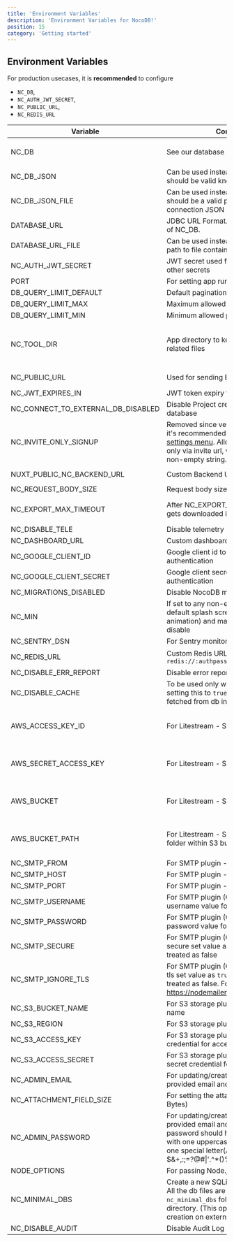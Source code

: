 ```yaml
---
title: 'Environment Variables'
description: 'Environment Variables for NocoDB!'
position: 15
category: 'Getting started'
---
```


## Environment Variables

For production usecases, it is **recommended** to configure 
- `NC_DB`, 
- `NC_AUTH_JWT_SECRET`, 
- `NC_PUBLIC_URL`, 
- `NC_REDIS_URL`

| Variable | Comments | If absent |  |
|---|---|---|---|
| NC_DB | See our database URLs | A local SQLite will be created in root folder if `NC_DB` is not provided |  |
| NC_DB_JSON | Can be used instead of `NC_DB` and value should be valid knex connection JSON |  |  |
| NC_DB_JSON_FILE | Can be used instead of `NC_DB` and value should be a valid path to knex connection JSON |  |  |
| DATABASE_URL | JDBC URL Format. Can be used instead of NC_DB. |  |  |
| DATABASE_URL_FILE | Can be used instead of DATABASE_URL: path to file containing JDBC URL Format. |  |  |
| NC_AUTH_JWT_SECRET | JWT secret used for auth and storing other secrets | A random secret will be generated |  |
| PORT | For setting app running port | `8080` |  |
| DB_QUERY_LIMIT_DEFAULT | Default pagination limit | 25 |  |
| DB_QUERY_LIMIT_MAX | Maximum allowed pagination limit | 1000 |  |
| DB_QUERY_LIMIT_MIN | Minimum allowed pagination limit | 1 |  |
| NC_TOOL_DIR | App directory to keep metadata and app related files | Defaults to current working directory. In docker maps to `/usr/app/data/` for mounting volume. |  |
| NC_PUBLIC_URL | Used for sending Email invitations | Best guess from http request params |  |
| NC_JWT_EXPIRES_IN | JWT token expiry time | `10h` |  |
| NC_CONNECT_TO_EXTERNAL_DB_DISABLED | Disable Project creation with external database |  |  |
| NC_INVITE_ONLY_SIGNUP | Removed since version 0.99.0 and now it's recommended to use [super admin settings menu](/setup-and-usages/account-settings#enable--disable-signup).   Allow users to signup only via invite url, value should be any non-empty string. |  |  |
| NUXT_PUBLIC_NC_BACKEND_URL | Custom Backend URL | ``http://localhost:8080`` will be used |  |
| NC_REQUEST_BODY_SIZE | Request body size [limit](https://expressjs.com/en/resources/middleware/body-parser.html#limit) | `1048576` |  |
| NC_EXPORT_MAX_TIMEOUT | After NC_EXPORT_MAX_TIMEOUT csv gets downloaded in batches | Default value 5000(in millisecond) will be used |  |
| NC_DISABLE_TELE | Disable telemetry |  |  |
| NC_DASHBOARD_URL | Custom dashboard url path | `/dashboard` |  |
| NC_GOOGLE_CLIENT_ID | Google client id to enable google authentication |  |  |
| NC_GOOGLE_CLIENT_SECRET | Google client secret to enable google authentication |  |  |
| NC_MIGRATIONS_DISABLED | Disable NocoDB migration |  |  |
| NC_MIN | If set to any non-empty string the default splash screen(initial welcome animation) and matrix screensaver will disable |  |  |
| NC_SENTRY_DSN | For Sentry monitoring |  |  |
| NC_REDIS_URL | Custom Redis URL. Example: `redis://:authpassword@127.0.0.1:6380/4` | Meta data will be stored in memory |  |
| NC_DISABLE_ERR_REPORT | Disable error reporting |  |  |
| NC_DISABLE_CACHE | To be used only while debugging. On setting this to `true` - meta data be fetched from db instead of redis/cache. | `false` |  |
| AWS_ACCESS_KEY_ID | For Litestream - S3 access key id | If Litestream is configured and `NC_DB` is not present. SQLite gets backed up to S3 |  |
| AWS_SECRET_ACCESS_KEY | For Litestream - S3 secret access key | If Litestream is configured and `NC_DB` is not present. SQLite gets backed up to S3 |  |
| AWS_BUCKET | For Litestream - S3 bucket | If Litestream is configured and `NC_DB` is not present. SQLite gets backed up to S3 |  |
| AWS_BUCKET_PATH | For Litestream - S3 bucket path (like folder within S3 bucket) | If Litestream is configured and `NC_DB` is not present. SQLite gets backed up to S3 |  |
| NC_SMTP_FROM | For SMTP plugin - Email sender address |  |  |
| NC_SMTP_HOST | For SMTP plugin - SMTP host value |  |  |
| NC_SMTP_PORT | For SMTP plugin - SMTP port value |  |  |
| NC_SMTP_USERNAME | For SMTP plugin (Optional) - SMTP username value for authentication |  |  |
| NC_SMTP_PASSWORD | For SMTP plugin (Optional) - SMTP password value for authentication |  |  |
| NC_SMTP_SECURE | For SMTP plugin (Optional) - To enable secure set value as `true` any other value treated as false |  |  |
| NC_SMTP_IGNORE_TLS | For SMTP plugin (Optional) - To ignore tls set value as `true` any other value treated as false. For more info visit https://nodemailer.com/smtp/ |  |  |
| NC_S3_BUCKET_NAME | For S3 storage plugin - AWS S3 bucket name |  |  |
| NC_S3_REGION | For S3 storage plugin - AWS S3 region |  |  |
| NC_S3_ACCESS_KEY | For S3 storage plugin - AWS access key credential for accessing resource |  |  |
| NC_S3_ACCESS_SECRET | For S3 storage plugin - AWS access secret credential for accessing resource |  |  |
| NC_ADMIN_EMAIL | For updating/creating super admin with provided email and password |  |  |
| NC_ATTACHMENT_FIELD_SIZE | For setting the attachment field size(in Bytes) | Defaults to 20MB |  |
| NC_ADMIN_PASSWORD | For updating/creating super admin with provided email and password. Your password should have at least 8 letters with one uppercase, one number and one special letter(Allowed special chars $&+,:;=?@#\|'.^*()%!_-" ) |  |  |
| NODE_OPTIONS | For passing Node.js [options](https://nodejs.org/api/cli.html#node_optionsoptions) to instance |  |  |
| NC_MINIMAL_DBS | Create a new SQLite file for each project. All the db files are stored in `nc_minimal_dbs` folder in current working directory. (This option restricts project creation on external sources) |  |  |
| NC_DISABLE_AUDIT | Disable Audit Log | `false` |  |